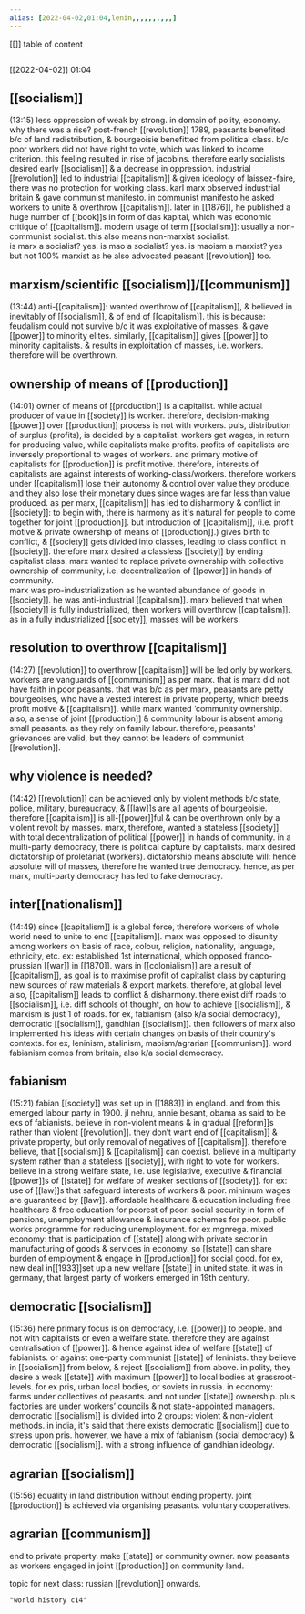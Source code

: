 ```yaml
---
alias: [2022-04-02,01:04,lenin,,,,,,,,,,]
---
```

[[]]
table of content
```toc
```

[[2022-04-02]] 01:04
## [[socialism]]
(13:15)
less oppression of weak by strong.
in domain of polity, economy.
why there was a rise?
post-french [[revolution]] 1789, peasants benefited  b/c of land redistribution, & bourgeoisie benefitted from political class.
 b/c poor workers did not have right to vote, which was linked to income criterion. 
this feeling resulted in rise of jacobins. 
therefore early socialists desired early [[socialism]] & a decrease in oppression.
industrial [[revolution]] led to industrial [[capitalism]] & given ideology of laissez-faire, there was no protection for working class. 
karl marx observed industrial britain & gave communist manifesto.
in communist manifesto he asked workers to unite & overthrow [[capitalism]].
later in [[1876]], he published a huge number of [[book]]s in form of das kapital, which was economic critique of [[capitalism]]. 
modern usage of term [[socialism]]: 
usually a non-communist socialist.
this also means non-marxist socialist.  
is marx a socialist? yes.
is mao a socialist? yes. 
is maoism a marxist? yes but not 100% marxist as he also advocated peasant [[revolution]] too.

## marxism/scientific [[socialism]]/[[communism]]
(13:44)
anti-[[capitalism]]: wanted overthrow of [[capitalism]], & believed in inevitably of [[socialism]], & of end of [[capitalism]]. 
this is because: 
	feudalism could not survive  b/c it was exploitative of masses. & gave [[power]] to minority elites. 
	similarly, [[capitalism]] gives [[power]] to minority capitalists. & results in exploitation of masses, i.e. workers.  therefore will be overthrown. 

## ownership of means of [[production]]
(14:01)
owner of means of [[production]] is a capitalist.
while actual producer of value in [[society]] is worker. 
therefore, decision-making [[power]] over [[production]] process is not with workers. 
puls, distribution of surplus (profits), is decided by a capitalist.
workers get wages, in return for producing value, while capitalists make profits.
profits of capitalists are inversely proportional to wages of workers. 
and primary motive of capitalists for [[production]] is profit motive.
therefore, interests of capitalists are against interests of working-class/workers. 
therefore workers under [[capitalism]] lose their autonomy & control over value they produce. 
and they also lose their monetary dues since wages are far less than value produced. 
as per marx, [[capitalism]] has led to disharmony & conflict in [[society]]:
to begin with, there is harmony as it's natural for people to come together for joint [[production]]. 
but introduction of [[capitalism]], (i.e. profit motive & private ownership of means of [[production]].) gives birth to conflict, & [[society]] gets divided into classes, leading to class conflict in [[society]]. 
therefore marx desired a classless [[society]] by ending capitalist class.
marx wanted to replace private ownership with collective ownership of community, i.e. decentralization of [[power]] in hands of community.  
marx was pro-industrialization as he wanted abundance of goods in [[society]]. 
he was anti-industrial [[capitalism]]. 
marx believed that when [[society]] is fully industrialized, then workers will overthrow [[capitalism]]. 
as in a fully industrialized [[society]], masses will be workers. 

## resolution to overthrow [[capitalism]]
(14:27)
[[revolution]] to overthrow [[capitalism]] will be led only by workers. 
workers are vanguards of [[communism]] as per marx.
that is marx did not have faith in poor peasants. 
that was  b/c as per marx, peasants are petty bourgeoises, who have a vested interest in private property, which breeds profit motive & [[capitalism]]. 
while marx wanted ‘community ownership’.
also, a sense of joint [[production]] & community labour is absent among small peasants. 
as they rely on family labour. 
therefore, peasants' grievances are valid, but they cannot be leaders of communist [[revolution]].

## why violence is needed?
(14:42)
[[revolution]] can be achieved only by violent methods  b/c state, police, military, bureaucracy, & [[law]]s are all agents of bourgeoisie. 
therefore [[capitalism]] is all-[[power]]ful & can be overthrown only by a violent revolt by masses. 
marx, therefore, wanted a stateless [[society]] with total decentralization of political [[power]] in hands of community. 
in a multi-party democracy, there is political capture by capitalists. 
marx desired dictatorship of proletariat (workers). 
dictatorship means absolute will: hence absolute will of masses, therefore he wanted true democracy. 
hence, as per marx, multi-party democracy has led to fake democracy. 

## inter[[nationalism]]
(14:49)
since [[capitalism]] is a global force, therefore workers of whole world need to unite to end [[capitalism]]. 
marx was opposed to disunity among workers on basis of race, colour, religion, nationality, language, ethnicity, etc.
ex: established 1st international, which opposed franco-prussian [[war]] in [[1870]]. 
wars in [[colonialism]] are a result of [[capitalism]], as goal is to maximise profit of capitalist class by capturing new sources of raw materials & export markets. 
therefore, at global level also, [[capitalism]] leads to conflict & disharmony. 
there exist diff roads to [[socialism]], i.e. diff schools of thought, on how to achieve [[socialism]], & marxism is just 1 of roads. 
for ex, fabianism (also k/a social democracy), democratic [[socialism]], gandhian [[socialism]].
then followers of marx also implemented his ideas with certain changes on basis of their country's contexts. 
for ex, leninism, stalinism, maoism/agrarian [[communism]].
word fabianism comes from britain, also k/a social democracy. 

## fabianism
(15:21)
fabian [[society]] was set up in [[1883]] in england. 
and from this emerged labour party in 1900. 
jl nehru, annie besant, obama as said to be exs of fabianists. 
believe in non-violent means & in gradual [[reform]]s rather than violent [[revolution]].
they don’t want end of [[capitalism]] & private property, but only removal of negatives of [[capitalism]]. 
therefore believe, that [[socialism]] & [[capitalism]] can coexist. 
believe in a multiparty system rather than a stateless [[society]], with right to vote for workers. 
believe in a strong welfare state, i.e. use legislative, executive & financial [[power]]s of [[state]] for welfare of weaker sections of [[society]]. 
for ex: 
use of [[law]]s that safeguard interests of workers & poor. 
minimum wages are guaranteed by [[law]]. 
affordable healthcare & education including free healthcare & free education for poorest of poor.
social security in form of pensions, unemployment allowance & insurance schemes for poor. 
public works programme for reducing unemployment. for ex mgnrega.
mixed economy: that is participation of [[state]] along with private sector in manufacturing of goods & services in economy. 
so [[state]] can share burden of employment & engage in [[production]] for social good. 
for ex, new deal in[[1933]]set up a new welfare [[state]] in united state. 
it was in germany, that largest party of workers emerged in 19th century. 

## democratic [[socialism]]
(15:36)
here primary focus is on democracy, i.e. [[power]] to people. 
and not with capitalists or even a welfare state. 
therefore they are against centralisation of [[power]]. & hence against idea of welfare [[state]] of fabianists. 
or against one-party communist [[state]] of leninists. 
they believe in [[socialism]] from below, & reject [[socialism]] from above. 
in polity, they desire a weak [[state]] with maximum [[power]] to local bodies at grassroot-levels. 
for ex pris, urban local bodies, or soviets in russia. 
in economy: farms under collectives of peasants. 
and not under [[state]] ownership.
plus factories are under workers’ councils & not state-appointed managers. 
democratic [[socialism]] is divided into 2 groups: 
violent & non-violent methods.
in india, it's said that there exists democratic [[socialism]] due to stress upon pris.
however, we have a mix of fabianism (social democracy) & democratic [[socialism]].
with a strong influence of gandhian ideology.

## agrarian [[socialism]]
(15:56)
equality in land distribution without ending property.
joint [[production]] is achieved via organising peasants. 
voluntary cooperatives.

## agrarian [[communism]]

end to private property.
make [[state]] or community owner.
now peasants as workers engaged in joint [[production]] on community land. 

topic for next class: russian [[revolution]] onwards.
```query 2022-04-02 01:10
"world history c14"
```